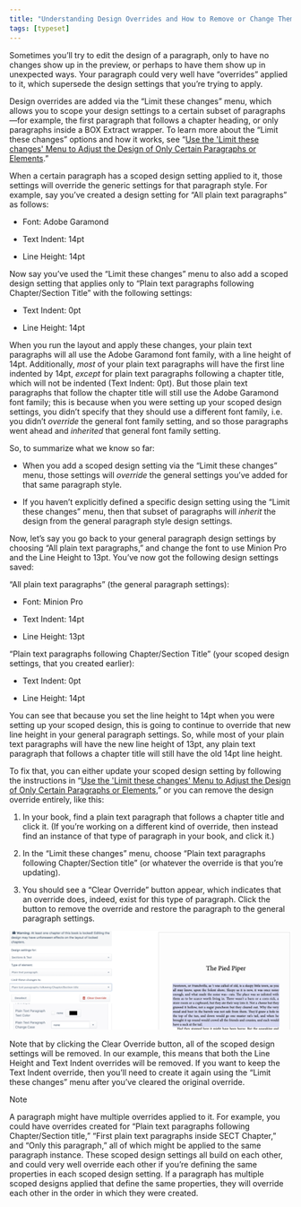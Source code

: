 ```yaml
---
title: "Understanding Design Overrides and How to Remove or Change Them"
tags: [typeset]
---
```

 
<html><body><section data-type="chapter" class="hsecchapter" data-hederis-type="hsecchapter" id="design-settings-and-inheritance" data-pi-attrs="id: design-settings-and-inheritance; data-tags: typeset;" role="doc-chapter" data-tags="typeset" data-author-name=" " data-book-title=" " title="Understanding Design Overrides and How to Remove or Change Them"><p class="hblkp" data-hederis-type="hblkp" id="pd7F9bfXQ">Sometimes you&#8217;ll try to edit the design of a paragraph, only to have no changes show up in the preview, or perhaps to have them show up in unexpected ways. Your paragraph could very well have &#8220;overrides&#8221; applied to it, which supersede the design settings that you&#8217;re trying to apply.</p><p class="hblkp" data-hederis-type="hblkp" id="pKb2P2Xf6">Design overrides are added via the &#8220;Limit these changes&#8221; menu, which allows you to scope your design settings to a certain subset of paragraphs&#8212;for example, the first paragraph that follows a chapter heading, or only paragraphs inside a BOX Extract wrapper. To learn more about the &#8220;Limit these changes&#8221; options and how it works, see &#8220;<a href="{% link _docs/selectors.md %}" class="hspana" data-hederis-type="hspana" id="piWHJl4Bl">Use the 'Limit these changes' Menu to Adjust the Design of Only Certain Paragraphs or Elements</a>.&#8221; </p><p class="hblkp" data-hederis-type="hblkp" id="ploFZqhL7">When a certain paragraph has a scoped design setting applied to it, those settings will override the generic settings for that paragraph style. For example, say you&#8217;ve created a design setting for &#8220;All plain text paragraphs&#8221; as follows:</p><ul class="hwprbulletlist" data-hederis-type="hwprbulletlist" id="pmL2FGLHb"><li class="hblkuli" data-hederis-type="hblkuli" id="liJKkrrn5V"><p class="hblkuli" data-hederis-type="hblklip" id="pASLtX3cm">Font: Adobe Garamond</p></li><li class="hblkuli" data-hederis-type="hblkuli" id="lipp1GoUfq"><p class="hblkuli" data-hederis-type="hblklip" id="pHYtDCaoh">Text Indent: 14pt</p></li><li class="hblkuli" data-hederis-type="hblkuli" id="liF6A8zgTw"><p class="hblkuli" data-hederis-type="hblklip" id="pNmGbAS2c">Line Height: 14pt</p></li></ul><p class="hblkp" data-hederis-type="hblkp" id="pkkjkmb4O">Now say you&#8217;ve used the &#8220;Limit these changes&#8221; menu to also add a scoped design setting that applies only to &#8220;Plain text paragraphs following Chapter/Section Title&#8221; with the following settings:</p><ul class="hwprbulletlist" data-hederis-type="hwprbulletlist" id="pD4EZjye5"><li class="hblkuli" data-hederis-type="hblkuli" id="liG4RexkI7"><p class="hblkuli" data-hederis-type="hblklip" id="p27uQih3F">Text Indent: 0pt</p></li><li class="hblkuli" data-hederis-type="hblkuli" id="li55sXf5j4"><p class="hblkuli" data-hederis-type="hblklip" id="pKvVrkv0s">Line Height: 14pt</p></li></ul><p class="hblkp" data-hederis-type="hblkp" id="p3CX2KdX6">When you run the layout and apply these changes, your plain text paragraphs will all use the Adobe Garamond font family, with a line height of 14pt. Additionally, <em data-hederis-type="hspanem" id="pEEprDmdc">most</em> of your plain text paragraphs will have the first line indented by 14pt, <em class="hspanem" data-hederis-type="hspanem" id="pBQRMLWiS">except</em> for plain text paragraphs following a chapter title, which will not be indented (Text Indent: 0pt). But those plain text paragraphs that follow the chapter title will still use the Adobe Garamond font family; this is because when you were setting up your scoped design settings, you didn&#8217;t specify that they should use a different font family, i.e. you didn&#8217;t <em class="hspanem" data-hederis-type="hspanem" id="p6unLPGb7">override</em> the general font family setting, and so those paragraphs went ahead and <em class="hspanem" data-hederis-type="hspanem" id="pSGypgeCZ">inherited</em> that general font family setting.</p><p class="hblkp" data-hederis-type="hblkp" id="pw8H03Vn8">So, to summarize what we know so far: </p><ul class="hwprbulletlist" data-hederis-type="hwprbulletlist" id="phUf0C9DU"><li class="hblkuli" data-hederis-type="hblkuli" id="liwS12TgzU"><p class="hblkuli" data-hederis-type="hblklip" id="pvI3WPEnY">When you add a scoped design setting via the &#8220;Limit these changes&#8221; menu, those settings will <em class="hspanem" data-hederis-type="hspanem" id="pFuNqPS2C">override</em> the general settings you&#8217;ve added for that same paragraph style.</p></li><li class="hblkuli" data-hederis-type="hblkuli" id="linOTLm2J1"><p class="hblkuli" data-hederis-type="hblklip" id="pNZF5mZ6e">If you haven&#8217;t explicitly defined a specific design setting using the &#8220;Limit these changes&#8221; menu, then that subset of paragraphs will <em class="hspanem" data-hederis-type="hspanem" id="pUrXjjyBn">inherit</em> the design from the general paragraph style design settings.</p></li></ul><p class="hblkp" data-hederis-type="hblkp" id="pjNTxoohR">Now, let&#8217;s say you go back to your general paragraph design settings by choosing &#8220;All plain text paragraphs,&#8221; and change the font to use Minion Pro and the Line Height to 13pt. You&#8217;ve now got the following design settings saved:</p><p class="hblkp" data-hederis-type="hblkp" id="pH9WHAZJU">&#8220;All plain text paragraphs&#8221; (the general paragraph settings):</p><ul class="hwprbulletlist" data-hederis-type="hwprbulletlist" id="p1jpHceQs"><li class="hblkuli" data-hederis-type="hblkuli" id="licmJmszIm"><p class="hblkuli" data-hederis-type="hblklip" id="ph6K2aFao">Font: Minion Pro</p></li><li class="hblkuli" data-hederis-type="hblkuli" id="li70zUecwJ"><p class="hblkuli" data-hederis-type="hblklip" id="pJMOFu3iQ">Text Indent: 14pt</p></li><li class="hblkuli" data-hederis-type="hblkuli" id="liCyvOSIx9"><p class="hblkuli" data-hederis-type="hblklip" id="pNAHBkXSf">Line Height: 13pt</p></li></ul><p class="hblkp" data-hederis-type="hblkp" id="ppsyVIL9M">&#8220;Plain text paragraphs following Chapter/Section Title&#8221; (your scoped design settings, that you created earlier):</p><ul class="hwprbulletlist" data-hederis-type="hwprbulletlist" id="pT2qEWQXY"><li class="hblkuli" data-hederis-type="hblkuli" id="liljcQdo6G"><p class="hblkuli" data-hederis-type="hblklip" id="pCaSCCjFr">Text Indent: 0pt</p></li><li class="hblkuli" data-hederis-type="hblkuli" id="lipr1XtUNO"><p class="hblkuli" data-hederis-type="hblklip" id="p919dhFoQ">Line Height: 14pt</p></li></ul><p class="hblkp" data-hederis-type="hblkp" id="pfPDilJdl">You can see that because you set the line height to 14pt when you were setting up your scoped design, this is going to continue to override that new line height in your general paragraph settings. So, while most of your plain text paragraphs will have the new line height of 13pt, any plain text paragraph that follows a chapter title will still have the old 14pt line height.</p><p class="hblkp" data-hederis-type="hblkp" id="ptAQHSm4k">To fix that, you can either update your scoped design setting by following the instructions in &#8220;<a href="{% link _docs/selectors.md %}" class="hspana" data-hederis-type="hspana" id="ppIrrbhln">Use the 'Limit these changes' Menu to Adjust the Design of Only Certain Paragraphs or Elements</a>,&#8221; or you can remove the design override entirely, like this:</p><ol class="hwprnumlist" data-hederis-type="hwprnumlist" id="p5dblAAZc"><li class="hblkoli" data-hederis-type="hblkoli" id="lilrNpVOOj"><p class="hblkoli" data-hederis-type="hblklip" id="pLAfFWIdj">In your book, find a plain text paragraph that follows a chapter title and click it. (If you&#8217;re working on a different kind of override, then instead find an instance of that type of paragraph in your book, and click it.)</p></li><li class="hblkoli" data-hederis-type="hblkoli" id="liwoUoJ0JS"><p class="hblkoli" data-hederis-type="hblklip" id="pn7Q3sMc7">In the &#8220;Limit these changes&#8221; menu, choose &#8220;Plain text paragraphs following Chapter/Section title&#8221; (or whatever the override is that you&#8217;re updating).</p></li><li class="hblkoli" data-hederis-type="hblkoli" id="liFmXWVsvj"><p class="hblkoli" data-hederis-type="hblklip" id="pJi9b3sqe">You should see a &#8220;Clear Override&#8221; button appear, which indicates that an override does, indeed, exist for this type of paragraph. Click the button to remove the override and restore the paragraph to the general paragraph settings.</p></li></ol><img data-hederis-type="hblkimg" class="hblkimg" id="pejE0063j" src="/images/override1.png" data-img-src="/images/override1.png"/><p class="hblkp" data-hederis-type="hblkp" id="pP7g25g6k">Note that by clicking the Clear Override button, all of the scoped design settings will be removed. In our example, this means that both the Line Height and Text Indent overrides will be removed. If you want to keep the Text Indent override, then you&#8217;ll need to create it again using the &#8220;Limit these changes&#8221; menu after you&#8217;ve cleared the original override. </p><aside class="hwprbox box" data-hederis-type="hwprbox" id="pBLbsswAu" data-type="sidebar"><p class="hblktype" data-hederis-type="hblktype" id="plb4gh5oD">Note</p><p class="hblkp" data-hederis-type="hblkp" id="payuIHMVi">A paragraph might have multiple overrides applied to it. For example, you could have overrides created for &#8220;Plain text paragraphs following Chapter/Section title,&#8221; &#8220;First plain text paragraphs inside SECT Chapter,&#8221; and &#8220;Only this paragraph,&#8221; all of which might be applied to the same paragraph instance. These scoped design settings all build on each other, and could very well override each other if you&#8217;re defining the same properties in each scoped design setting. If a paragraph has multiple scoped designs applied that define the same properties, they will override each other in the order in which they were created.</p></aside></section></body></html>
